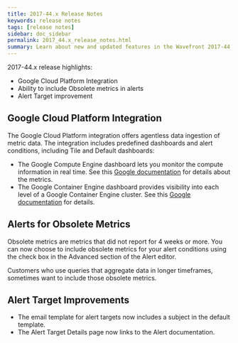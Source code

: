 ```yaml
---
title: 2017-44.x Release Notes
keywords: release notes
tags: [release notes]
sidebar: doc_sidebar
permalink: 2017_44.x_release_notes.html
summary: Learn about new and updated features in the Wavefront 2017-44.x release.
---
```


2017-44.x release highlights: 
- Google Cloud Platform Integration 
- Ability to include Obsolete metrics in alerts
- Alert Target improvement

## Google Cloud Platform Integration 

The Google Cloud Platform integration offers agentless data ingestion of metric data. The integration includes predefined dashboards and alert conditions, including Tile and Default dashboards: 
* The Google Compute Engine dashboard lets you monitor the compute information in real time. See this [Google documentation](https://cloud.google.com/monitoring/api/metrics#gcp-compute) for details about the metrics.
* The Google Container Engine dashboard provides visibility into each level of a Google Container Engine cluster. See this [Google documentation](https://cloud.google.com/monitoring/api/metrics#gcp-container) for details. 

## Alerts for Obsolete Metrics

Obsolete metrics are metrics that did not report for 4 weeks or more. You can now choose to include obsolete metrics for your alert conditions using the check box in the Advanced section of the Alert editor. 

Customers who use queries that aggregate data in longer timeframes, sometimes want to include those obsolete metrics.

## Alert Target Improvements

* The email template for alert targets now includes a subject in the default template.
* The Alert Target Details page now links to the Alert documentation. 




